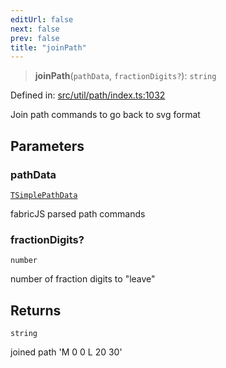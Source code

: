 ```yaml
---
editUrl: false
next: false
prev: false
title: "joinPath"
---
```


> **joinPath**(`pathData`, `fractionDigits?`): `string`

Defined in: [src/util/path/index.ts:1032](https://github.com/fabricjs/fabric.js/blob/8206f10a405480a7ba988ff6cfdde6412c1f13f8/src/util/path/index.ts#L1032)

Join path commands to go back to svg format

## Parameters

### pathData

[`TSimplePathData`](/api/type-aliases/tsimplepathdata/)

fabricJS parsed path commands

### fractionDigits?

`number`

number of fraction digits to "leave"

## Returns

`string`

joined path 'M 0 0 L 20 30'

